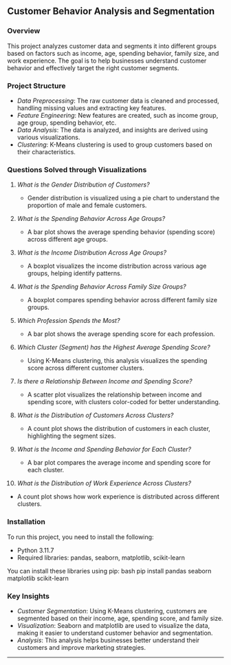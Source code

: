 ## Customer Behavior Analysis and Segmentation

### Overview
This project analyzes customer data and segments it into different groups based on factors such as income, age, spending behavior, family size, and work experience. The goal is to help businesses understand customer behavior and effectively target the right customer segments.

### Project Structure
- *Data Preprocessing*: The raw customer data is cleaned and processed, handling missing values and extracting key features.
- *Feature Engineering*: New features are created, such as income group, age group, spending behavior, etc.
- *Data Analysis*: The data is analyzed, and insights are derived using various visualizations.
- *Clustering*: K-Means clustering is used to group customers based on their characteristics.

### Questions Solved through Visualizations
1. *What is the Gender Distribution of Customers?*
   - Gender distribution is visualized using a pie chart to understand the proportion of male and female customers.

2. *What is the Spending Behavior Across Age Groups?*
   - A bar plot shows the average spending behavior (spending score) across different age groups.

3. *What is the Income Distribution Across Age Groups?*
   - A boxplot visualizes the income distribution across various age groups, helping identify patterns.

4. *What is the Spending Behavior Across Family Size Groups?*
   - A boxplot compares spending behavior across different family size groups.

5. *Which Profession Spends the Most?*
   - A bar plot shows the average spending score for each profession.

6. *Which Cluster (Segment) has the Highest Average Spending Score?*
   - Using K-Means clustering, this analysis visualizes the spending score across different customer clusters.

7. *Is there a Relationship Between Income and Spending Score?*
   - A scatter plot visualizes the relationship between income and spending score, with clusters color-coded for better understanding.

8. *What is the Distribution of Customers Across Clusters?*
   - A count plot shows the distribution of customers in each cluster, highlighting the segment sizes.

9. *What is the Income and Spending Behavior for Each Cluster?*
   - A bar plot compares the average income and spending score for each cluster.

10. *What is the Distribution of Work Experience Across Clusters?*
   - A count plot shows how work experience is distributed across different clusters.

### Installation
To run this project, you need to install the following:
- Python 3.11.7
- Required libraries: pandas, seaborn, matplotlib, scikit-learn

You can install these libraries using pip:
bash
pip install pandas seaborn matplotlib scikit-learn


### Key Insights
- *Customer Segmentation*: Using K-Means clustering, customers are segmented based on their income, age, spending score, and family size.
- *Visualization*: Seaborn and matplotlib are used to visualize the data, making it easier to understand customer behavior and segmentation.
- *Analysis*: This analysis helps businesses better understand their customers and improve marketing strategies.

---
